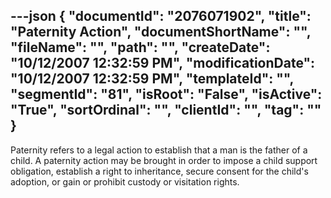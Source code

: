 ---json
{
  "documentId": "2076071902",
  "title": "Paternity Action",
  "documentShortName": "",
  "fileName": "",
  "path": "",
  "createDate": "10/12/2007 12:32:59 PM",
  "modificationDate": "10/12/2007 12:32:59 PM",
  "templateId": "",
  "segmentId": "81",
  "isRoot": "False",
  "isActive": "True",
  "sortOrdinal": "",
  "clientId": "",
  "tag": ""
}
---

Paternity refers to a legal action to establish that a man is the father of a child. A paternity action may be brought in order to impose a child support obligation, establish a right to inheritance, secure consent for the child's adoption, or gain or prohibit custody or visitation rights.
